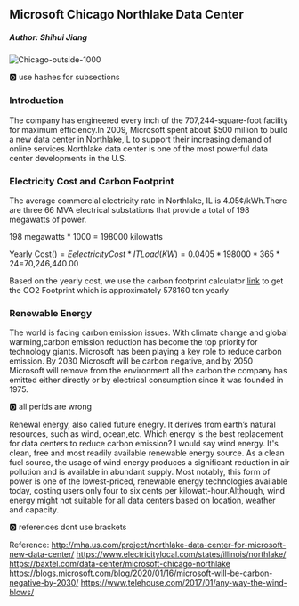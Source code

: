 
## Microsoft Chicago Northlake Data Center 
##### Author: Shihui Jiang




![Chicago-outside-1000](https://user-images.githubusercontent.com/42449780/73015806-b8c85600-3dea-11ea-9cda-f01e1f39d847.jpg)


:o2: use hashes for subsections

### Introduction

The company has engineered every inch of the 707,244-square-foot facility for maximum efficiency.In 2009, Microsoft spent about $500 million to build a new data center in Northlake,IL to support their increasing demand of online services.Northlake data center is one of the most powerful data center developments in the U.S.

### Electricity Cost and Carbon Footprint

The average commercial electricity rate in Northlake, IL is 4.05¢/kWh.There are three 66 MVA electrical substations that provide a total of 198 megawatts of power.

198 megawatts * 1000 = 198000 kilowatts

Yearly Cost($) = Eelectricity Cost * IT Load(KW) = 0.0405*198000*365*24=$70,246,440.00

Based on the yearly cost, we use the carbon footprint calculator [link](
https://www.se.com/ww/en/work/solutions/system/s1/data-center-and-network-systems/trade-off-tools/data-center-carbon-footprint-comparison-calculator/) to get the CO2 Footprint which is approximately 578160 ton yearly 



### Renewable Energy

The world is facing carbon emission issues. With climate change and global warming,carbon emission reduction has become the top priority for technology giants. Microsoft has been playing a key role to reduce carbon emission. By 2030 Microsoft will be carbon negative, and by 2050 Microsoft will remove from the environment all the carbon the company has emitted either directly or by electrical consumption since it was founded in 1975.

:o2: all perids are wrong

Renewal energy, also called future enegry. It derives from earth’s natural resources, such as wind, ocean,etc. Which energy is the best replacement for data centers to reduce carbon emission? I would say wind energy. It's clean, free and most readily available renewable energy source. As a clean fuel source, the usage of wind energy produces a significant reduction in air pollution and is available in abundant supply. Most notably, this form of power is one of the lowest-priced, renewable energy technologies available today, costing users only four to six cents per kilowatt-hour.Although, wind energy might not suitable for all data centers based on location, weather and capacity. 








:o2: references dont use brackets

Reference: 
           http://mha.us.com/project/northlake-data-center-for-microsoft-new-data-center/ 
           https://www.electricitylocal.com/states/illinois/northlake/
           https://baxtel.com/data-center/microsoft-chicago-northlake
           https://blogs.microsoft.com/blog/2020/01/16/microsoft-will-be-carbon-negative-by-2030/
           https://www.telehouse.com/2017/01/any-way-the-wind-blows/
           







